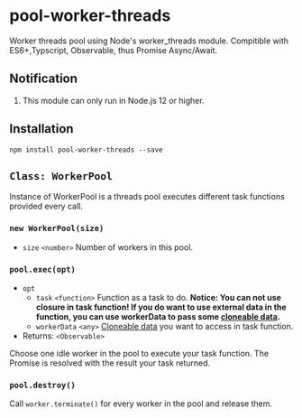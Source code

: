 # pool-worker-threads

Worker threads pool using Node's worker_threads module. Compitible with ES6+,Typscript, Observable, thus Promise Async/Await.

## Notification
1. This module can only run in Node.js 12 or higher.

## Installation

```
npm install pool-worker-threads --save
```

## `Class: WorkerPool`
Instance of WorkerPool is a threads pool executes different task functions provided every call.

### `new WorkerPool(size)`

- `size` `<number>` Number of workers in this pool.

### `pool.exec(opt)`

- `opt`
  - `task` `<function>` Function as a task to do. **Notice: You can not use closure in task function! If you do want to use external data in the function, you can use workerData to pass some [cloneable data](https://developer.mozilla.org/en-US/docs/Web/API/Web_Workers_API/Structured_clone_algorithm).**
  - `workerData` `<any>` [Cloneable data](https://developer.mozilla.org/en-US/docs/Web/API/Web_Workers_API/Structured_clone_algorithm) you want to access in task function.
- Returns: `<Observable>`

Choose one idle worker in the pool to execute your task function. The Promise is resolved with the result your task returned.

### `pool.destroy()`

Call `worker.terminate()` for every worker in the pool and release them.